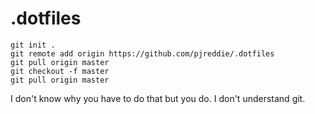 # .dotfiles

    git init .
    git remote add origin https://github.com/pjreddie/.dotfiles
    git pull origin master
    git checkout -f master
    git pull origin master
    
I don't know why you have to do that but you do. I don't understand git.
